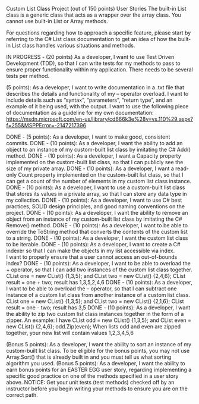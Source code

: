Custom List Class Project (out of 150 points)
User Stories
The built-in List<T> class is a generic class that acts as a wrapper over the array class. 
You cannot use built-in List or Array methods. 

For questions regarding how to approach a specific feature, 
please start by referring to the C# List<T> class documentation to get an idea of how the built-in List<T> class handles various situations and methods.

IN PROGRESS - (20 points) As a developer, I want to use Test Driven Development (TDD), so that I can write tests for my methods to pass to ensure proper functionality within my application. 
There needs to be several tests per method.







(5 points): As a developer, I want to write documentation in a .txt file that describes the details and functionality of my – operator overload. 
I want to include details such as “syntax”, “parameters”, “return type”, and an example of it being used, with the output. 
I want to use the following piece of documentation as a guideline for my own documentation: 
https://msdn.microsoft.com/en-us/library/cd666k3e%28v=vs.110%29.aspx?f=255&MSPPError=-2147217396








DONE - (5 points): As a developer, I want to make good, consistent commits.
DONE - (10 points): As a developer, I want the ability to add an object to an instance of my custom-built list class by imitating the C# Add() method.
DONE - (10 points): As a developer, I want a Capacity property implemented on the custom-built list class, so that I can publicly see the size of my private array.
DONE - (10 points): As a developer, I want a read-only Count property implemented on the custom-built list class, so that I can get a count of the number of elements in my custom list class instance.
DONE - (10 points): As a developer, I want to use a custom-built list class that stores its values in a private array, so that I can store any data type in my collection.
DONE - (10 points): As a developer, I want to use C# best practices, SOLID design principles, and good naming conventions on the project. 
DONE - (10 points): As a developer, I want the ability to remove an object from an instance of my custom-built list class by imitating the C# Remove() method.
DONE - (10 points): As a developer, I want to be able to override the ToString method that converts the contents of the custom list to a string.
DONE - (10 points): As a developer, I want the custom list class to be iterable.
DONE - (10 points): As a developer, I want to create a C# indexer so that I can make the objects in my list accessible via index.  
I want to properly ensure that a user cannot access an out-of-bounds index?
DONE - (10 points): As a developer, I want to be able to overload the + operator, so that I can add two instances of the custom list class together.
CList<int> one = new CList<int>() {1,3,5}; and CList<int> two = new CList<int>() {2,4,6};
CList<int> result = one + two;
result has 1,3,5,2,4,6
DONE - (10 points): As a developer, I want to be able to overload the – operator, so that I can subtract one instance of a custom list class from another instance of a custom list class.
CList<int> one = new CList<int>() {1,3,5}; and CList<int> two = new CList<int>() {2,1,6};
CList<int> result = one - two;
result has 3,5
DONE - (10 points): As a developer, I want the ability to zip two custom list class instances together in the form of a zipper. An example:
I have CList<int> odd = new CList<int>() {1,3,5}; and CList<int> even = new CList<int>() {2,4,6}; 
odd.Zip(even);
When lists odd and even are zipped together, your new list will contain values 1,2,3,4,5,6



(Bonus 5 points): As a developer, I want the ability to sort an instance of my custom-built list class. To be eligible for the bonus points, you may not use Array.Sort() that is already built in and you must tell us what sorting algorithm you used.
(Bonus 5 points): As a developer, I want the ability to earn bonus points for an EASTER EGG user story, regarding implementing a specific good practice on one of the methods specified in a user story above.
NOTICE: Get your unit tests (test methods) checked off by an instructor before you begin writing your methods to ensure you are on the correct path.